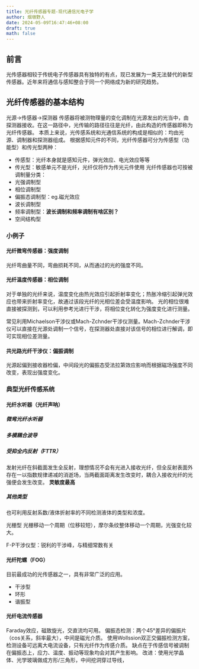 ```yaml
---
title: 光纤传感器专题-现代通信光电子学
author: 烟墩野人
date: 2024-05-09T16:47:46+08:00
draft: true
math: false
---
```

## 前言
光传感器相较于传统电子传感器具有独特的有点，现已发展为一类无法替代的新型传感器。近年来将通信与感知整合于同一个网络成为新的研究趋势。
## 光纤传感器的基本结构
光源->传感器->探测器
传感器将被测物理量的变化调制在光源发出的光当中，由探测器接收。在这一路径中，光传输的路径往往是光纤，由此构造的传感器即称为光纤传感器。
本质上来说，光传感系统和光通信系统的构成是相似的：均由光源、调制器和探测器组成。
根据感知元件的不同，光纤传感器可分为传感型（功能型）和传光型两种：
 - 传感型：光纤本身就是感知元件，弹光效应、电光效应等等
 - 传光型：敏感单元不是光纤，光纤仅将作为传光元件使用
光纤传感器也可按被调制量分类：
 - 光强调制型
 - 相位调制型
 - 偏振态调制型：eg.磁光效应
 - 波长调制型
 - 频率调制型：**波长调制和频率调制有啥区别？**
 - 空间结构型

### 小例子
#### 光纤微弯传感器：强度调制
光纤弯曲量不同，弯曲损耗不同，从而通过的光的强度不同。

#### 光纤温度传感器：相位调制
对于单独的光纤来说，温度变化由热光效应引起折射率变化；热胀冷缩引起弹光效应也带来折射率变化，故通过该段光纤的光相位差会受温度影响。
光的相位很难直接被探测到，可以利用参考光进行干涉，将相位变化转化为强度变化进行测量。

常见利用Michaelson干涉仪或Mach-Zchnder干涉仪测量。Mach-Zchnder干涉仪可以直接在光源处调制一个信号，在探测器处直接对该信号的相位进行解调，即可实现相位差测量。

#### 共光路光纤干涉仪：偏振调制
光源起偏到接收器检偏，中间段光的偏振态受法拉第效应影响而根据磁场强度不同改变，表现出强度变化。

### 典型光纤传感系统
#### 光纤水听器（光纤声呐）
##### 微弯光纤水听器
##### 多模耦合波导
##### 受抑全内反射（FTTR）
发射光纤在斜截面发生全反射，理想情况不会有光进入接收光纤，但全反射表面外存在一以指数规律递减的消逝场，当两截面距离发生改变时，耦合入接收光纤的光强便会发生改变。
**灵敏度最高**
##### 其他类型
也可利用反射系数/液体折射率的不同检测液体的类型和浓度。

光栅型
光栅移动一个周期（位移较短），摩尔条纹整体移动一个周期，光强变化较大。

F-P干涉仪型：锐利的干涉峰，与精细常数有关

#### 光纤陀螺（FOG）
目前最成功的光传感器之一，具有非常广泛的应用。
 - 干涉型
 - 环形
 - 谐振型
 
#### 光纤电流传感器
Faraday效应，磁致旋光，交直流均可用。
偏振态检测：两个45°差异的偏振片（cos关系，斜率最大），中间是磁光介质。
使用Wollssion双正交偏振检测方案，检测设备可远离大电流设备，只有光纤作为传感介质。
缺点在于传感信号被调制在偏振态上，应力、温度、振动等现象均会对其产生影响。
改进：使用光学晶体、光学玻璃做成方形/三角形，中间挖洞穿过导线，